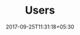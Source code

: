 ---
title: "Users"
date: 2017-09-25T11:31:18+05:30
layout: users
property: "Panjim Inn"
status: "In Process"
url: /details/users/panjim-inn/
slug: "panjim-inn/"

mainmenu:
 details: true
 user: true

---